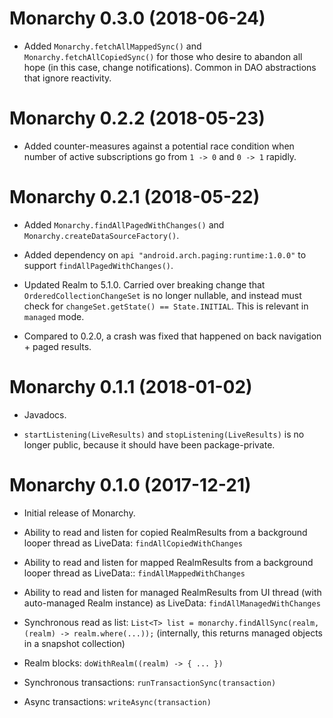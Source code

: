 # Monarchy 0.3.0 (2018-06-24)

- Added `Monarchy.fetchAllMappedSync()` and `Monarchy.fetchAllCopiedSync()` for those who desire to abandon all hope (in this case, change notifications). Common in DAO abstractions that ignore reactivity.

# Monarchy 0.2.2 (2018-05-23)

- Added counter-measures against a potential race condition when number of active subscriptions go from `1 -> 0` and `0 -> 1` rapidly.

# Monarchy 0.2.1 (2018-05-22)

- Added `Monarchy.findAllPagedWithChanges()` and `Monarchy.createDataSourceFactory()`.

- Added dependency on `api "android.arch.paging:runtime:1.0.0"` to support `findAllPagedWithChanges()`.

- Updated Realm to 5.1.0. Carried over breaking change that `OrderedCollectionChangeSet` is no longer nullable, and instead must check for `changeSet.getState() == State.INITIAL`. This is relevant in `managed` mode.

- Compared to 0.2.0, a crash was fixed that happened on back navigation + paged results.

# Monarchy 0.1.1 (2018-01-02)

- Javadocs.

- `startListening(LiveResults)` and `stopListening(LiveResults)` is no longer public, because it should have been package-private.

# Monarchy 0.1.0 (2017-12-21)

- Initial release of Monarchy.

- Ability to read and listen for copied RealmResults from a background looper thread as LiveData: `findAllCopiedWithChanges`

- Ability to read and listen for mapped RealmResults from a background looper thread as LiveData:: `findAllMappedWithChanges`

- Ability to read and listen for managed RealmResults from UI thread (with auto-managed Realm instance) as LiveData: `findAllManagedWithChanges`

- Synchronous read as list: `List<T> list = monarchy.findAllSync(realm, (realm) -> realm.where(...));` (internally, this returns managed objects in a snapshot collection)

- Realm blocks: `doWithRealm((realm) -> { ... })`

- Synchronous transactions: `runTransactionSync(transaction)`

- Async transactions: `writeAsync(transaction)`